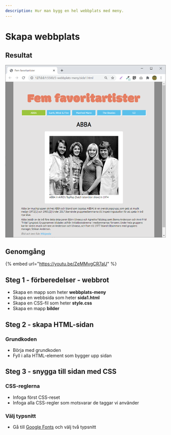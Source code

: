 ```yaml
---
description: Hur man bygg en hel webbplats med meny.
---
```


# Skapa webbplats

## Resultat

![](../.gitbook/assets/image%20%2869%29.png)

## Genomgång

{% embed url="https://youtu.be/ZeMMvgCR7aU" %}

## Steg 1 - förberedelser - webbrot

* Skapa en mapp som heter **webbplats-meny**
* Skapa en webbsida som heter **sida1.html**
* Skapa en CSS-fil som heter **style.css**
* Skapa en mapp **bilder**

## Steg 2 - skapa HTML-sidan <a id="steg-2-skapa-html-sida"></a>

### Grundkoden

* Börja med grundkoden
* Fyll i alla HTML-element som bygger upp sidan

## **Steg 3 - snygga till sidan med CSS** <a id="steg-3-snygga-till-sidan-med-css"></a>

### CSS-reglerna <a id="css-reglerna"></a>

* Infoga först CSS-reset
* Infoga alla CSS-regler som motsvarar de taggar vi använder

### Välj typsnitt

* Gå till [Google Fonts](https://fonts.google.com) och välj två typsnitt


